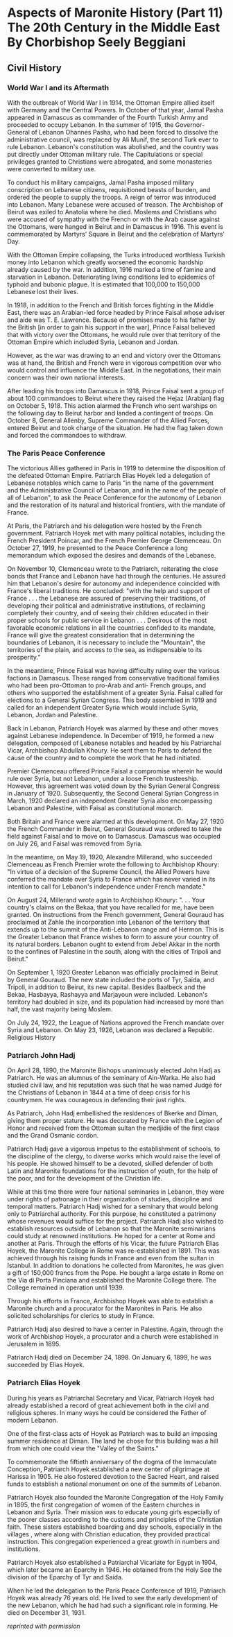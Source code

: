<h1>
Aspects of Maronite History (Part 11)<br/>
The 20th Century in the Middle East<br/>
By Chorbishop Seely Beggiani
</h1>

## Civil History
### World War I and its Aftermath

With the outbreak of World War I in 1914, the Ottoman Empire allied itself with Germany and the Central Powers. In October of that year, Jamal Pasha appeared in Damascus as commander of the Fourth Turkish Army and proceeded to occupy Lebanon. In the summer of 1915, the Governor-General of Lebanon Ohannes Pasha, who had been forced to dissolve the administrative council, was replaced by Ali Munif, the second Turk ever to rule Lebanon. Lebanon's constitution was abolished, and the country was put directly under Ottoman military rule. The Capitulations or special privileges granted to Christians were abrogated, and some monasteries were converted to military use.

To conduct his military campaigns, Jamal Pasha imposed military conscription on Lebanese citizens, requisitioned beasts of burden, and ordered the people to supply the troops. A reign of terror was introduced into Lebanon. Many Lebanese were accused of treason. The Archbishop of Beirut was exiled to Anatolia where he died. Moslems and Christians who were accused of sympathy with the French or with the Arab cause against the Ottomans, were hanged in Beirut and in Damascus in 1916. This event is commemorated by Martyrs' Square in Beirut and the celebration of Martyrs' Day.

With the Ottoman Empire collapsing, the Turks introduced worthless Turkish money into Lebanon which greatly worsened the economic hardship already caused by the war. In addition, 1916 marked a time of famine and starvation in Lebanon. Deteriorating living conditions led to epidemics of typhoid and bubonic plague. It is estimated that 100,000 to 150,000 Lebanese lost their lives.

In 1918, in addition to the French and British forces fighting in the Middle East, there was an Arabian-led force headed by Prince Faisal whose adviser and aide was T. E. Lawrence. Because of promises made to his father by the British [in order to gain his support in the war], Prince Faisal believed that with victory over the Ottomans, he would rule over that territory of the Ottoman Empire which included Syria, Lebanon and Jordan.

However, as the war was drawing to an end and victory over the Ottomans was at hand, the British and French were in vigorous competition over who would control and influence the Middle East. In the negotiations, their main concern was their own national interests.

After leading his troops into Damascus in 1918, Prince Faisal sent a group of about 100 commandoes to Beirut where they raised the Hejaz (Arabian) flag on October 5, 1918. This action alarmed the French who sent warships on the following day to Beirut harbor and landed a contingent of troops. On October 8, General Allenby, Supreme Commander of the Allied Forces, entered Beirut and took charge of the situation. He had the flag taken down and forced the commandoes to withdraw.

### The Paris Peace Conference

The victorious Allies gathered in Paris in 1919 to determine the disposition of the defeated Ottoman Empire. Patriarch Elias Hoyek led a delegation of Lebanese notables which came to Paris "in the name of the government and the Administrative Council of Lebanon, and in the name of the people of all of Lebanon", to ask the Peace Conference for the autonomy of Lebanon and the restoration of its natural and historical frontiers, with the mandate of France.

At Paris, the Patriarch and his delegation were hosted by the French government. Patriarch Hoyek met with many political notables, including the French President Poincar‚ and the French Premier George Clemenceau. On October 27, 1919, he presented to the Peace Conference a long memorandum which exposed the desires and demands of the Lebanese.

On November 10, Clemenceau wrote to the Patriarch, reiterating the close bonds that France and Lebanon have had through the centuries. He assured him that Lebanon's desire for autonomy and independence coincided with France's liberal traditions. He concluded: "with the help and support of France . . . the Lebanese are assured of preserving their traditions, of developing their political and administrative institutions, of reclaiming completely their country, and of seeing their children educated in their proper schools for public service in Lebanon . . . Desirous of the most favorable economic relations in all the countries confided to its mandate, France will give the greatest consideration that in determining the boundaries of Lebanon, it is necessary to include the "Mountain", the territories of the plain, and access to the sea, as indispensable to its prosperity."

In the meantime, Prince Faisal was having difficulty ruling over the various factions in Damascus. These ranged from conservative traditional families who had been pro-Ottoman to pro-Arab and anti- French groups, and others who supported the establishment of a greater Syria. Faisal called for elections to a General Syrian Congress. This body assembled in 1919 and called for an independent Greater Syria which would include Syria, Lebanon, Jordan and Palestine.

Back in Lebanon, Patriarch Hoyek was alarmed by these and other moves against Lebanese independence. In December of 1919, he formed a new delegation, composed of Lebanese notables and headed by his Patriarchal Vicar, Archbishop Abdullah Khoury. He sent them to Paris to defend the cause of the country and to complete the work that he had initiated.

Premier Clemenceau offered Prince Faisal a compromise wherein he would rule over Syria, but not Lebanon, under a loose French trusteeship. However, this agreement was voted down by the Syrian General Congress in January of 1920. Subsequently, the Second General Syrian Congress in March, 1920 declared an independent Greater Syria also encompassing Lebanon and Palestine, with Faisal as constitutional monarch.

Both Britain and France were alarmed at this development. On May 27, 1920 the French Commander in Beirut, General Gouraud was ordered to take the field against Faisal and to move on to Damascus. Damascus was occupied on July 26, and Faisal was removed from Syria.

In the meantime, on May 19, 1920, Alexandre Millerand, who succeeded Clemenceau as French Premier wrote the following to Archbishop Khoury: "In virtue of a decision of the Supreme Council, the Allied Powers have conferred the mandate over Syria to France which has never varied in its intention to call for Lebanon's independence under French mandate."

On August 24, Millerand wrote again to Archbishop Khoury: ". . . Your country's claims on the Bekaa, that you have recalled for me, have been granted. On instructions from the French government, General Gouraud has proclaimed at Zahle the incorporation into Lebanon of the territory that extends up to the summit of the Anti-Lebanon range and of Hermon. This is the Greater Lebanon that France wishes to form to assure your country of its natural borders. Lebanon ought to extend from Jebel Akkar in the north to the confines of Palestine in the south, along with the cities of Tripoli and Beirut."

On September 1, 1920 Greater Lebanon was officially proclaimed in Beirut by General Gouraud. The new state included the ports of Tyr, Saida, and Tripoli, in addition to Beirut, its new capital. Besides Baalbeck and the Bekaa, Hasbayya, Rashayya and Marjayoun were included. Lebanon's territory had doubled in size, and its population had increased by more than half, the vast majority being Moslem.

On July 24, 1922, the League of Nations approved the French mandate over Syria and Lebanon. On May 23, 1926, Lebanon was declared a Republic.
Religious History

### Patriarch John Hadj

On April 28, 1890, the Maronite Bishops unanimously elected John Hadj as Patriarch. He was an alumnus of the seminary of Ain-Warka. He also had studied civil law, and his reputation was such that he was named Judge for the Christians of Lebanon in 1844 at a time of deep crisis for his countrymen. He was courageous in defending their just rights.

As Patriarch, John Hadj embellished the residences of Bkerke and Diman, giving them proper stature. He was decorated by France with the Legion of Honor and received from the Ottoman sultan the medjidie of the first class and the Grand Osmanic cordon.

Patriarch Hadj gave a vigorous impetus to the establishment of schools, to the discipline of the clergy, to diverse works which would raise the level of his people. He showed himself to be a devoted, skilled defender of both Latin and Maronite foundations for the instruction of youth, for the help of the poor, and for the development of the Christian life.

While at this time there were four national seminaries in Lebanon, they were under rights of patronage in their organization of studies, discipline and temporal matters. Patriarch Hadj wished for a seminary that would belong only to Patriarchal authority. For this purpose, he constituted a patrimony whose revenues would suffice for the project. Patriarch Hadj also wished to establish resources outside of Lebanon so that the Maronite seminarians could study at renowned institutions. He hoped for a center at Rome and another at Paris. Through the efforts of his Vicar, the future Patriarch Elias Hoyek, the Maronite College in Rome was re-established in 1891. This was achieved through his raising funds in France and even from the sultan in Istanbul. In addition to donations he collected from Maronites, he was given a gift of 150,000 francs from the Pope. He bought a large estate in Rome on the Via di Porta Pinciana and established the Maronite College there. The College remained in operation until 1939.

Through his efforts in France, Archbishop Hoyek was able to establish a Maronite church and a procurator for the Maronites in Paris. He also solicited scholarships for clerics to study in France.

Patriarch Hadj also desired to have a center in Palestine. Again, through the work of Archbishop Hoyek, a procurator and a church were established in Jerusalem in 1895.

Patriarch Hadj died on December 24, 1898. On January 6, 1899, he was succeeded by Elias Hoyek.

### Patriarch Elias Hoyek

During his years as Patriarchal Secretary and Vicar, Patriarch Hoyek had already established a record of great achievement both in the civil and religious spheres. In many ways he could be considered the Father of modern Lebanon.

One of the first-class acts of Hoyek as Patriarch was to build an imposing summer residence at Diman. The land he chose for this building was a hill from which one could view the "Valley of the Saints."

To commemorate the fiftieth anniversary of the dogma of the Immaculate Conception, Patriarch Hoyek established a new center of pilgrimage at Harissa in 1905. He also fostered devotion to the Sacred Heart, and raised funds to establish a national monument on one of the summits of Lebanon.

Patriarch Hoyek also founded the Maronite Congregation of the Holy Family in 1895, the first congregation of women of the Eastern churches in Lebanon and Syria. Their mission was to educate young girls especially of the poorer classes according to the customs and principles of the Christian faith. These sisters established boarding and day schools, especially in the villages , where along with Christian education, they provided practical instruction. This congregation experienced a great growth in numbers and institutions.

Patriarch Hoyek also established a Patriarchal Vicariate for Egypt in 1904, which later became an Eparchy in 1946. He obtained from the Holy See the division of the Eparchy of Tyr and Saida.

When he led the delegation to the Paris Peace Conference of 1919, Patriarch Hoyek was already 76 years old. He lived to see the early development of the new Lebanon, which he had had such a significant role in forming. He died on December 31, 1931.

*reprinted with permission*
